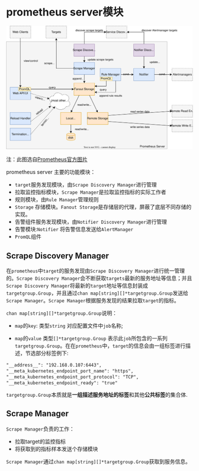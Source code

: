 
# prometheus server模块


![Prometheus server architecture](src/internal_architecture.svg)

注：此图选自[Prometheus官方图片](https://github.com/prometheus/prometheus/blob/main/documentation/images/internal_architecture.svg)

prometheus server 主要的功能模块：

- `target`服务发现模块，由`Scrape Discovery Manager`进行管理
- 拉取监控指标模块，`Scrape Manager`是拉取监控指标的实际工作者
- 规则模块，由`Rule Manager`管理规则
- `Storage` 存储模块。`Fanout Storage`是存储层的代理，屏蔽了底层不同存储的实现。
- 告警组件服务发现模块，由`Notifier Discovery Manager`进行管理
- 告警模块:`Notifier` 将告警信息发送给`AlertManager`
- `PromQL`组件

## Scrape Discovery Manager

在`prometheus`中`target`的服务发现由`Scrape Discovery Manager`进行统一管理的。`Scrape Discovery Manager`会不断获取`targets`最新的服务地址等信息；并且`Scrape Discovery Manager`将最新的`target`地址等信息封装成`targetgroup.Group`，并且通过`chan map[string][]*targetgroup.Group`发送给`Scrape Manager`。`Scrape Manager`根据服务发现的结果拉取`target`的指标。 

`chan map[string][]*targetgroup.Group`说明：

- `map`的`key`:   类型`string` 对应配置文件中`job`名称; 
  
- `map`的`value`  类型`[]*targetgroup.Group` 表示此`job`所包含的一系列`targetgroup.Group`。在在`prometheus`中，`target`的信息会由一组标签进行描述，节选部分标签例下:

```text
"__address__": "192.168.0.107:6443",
"__meta_kubernetes_endpoint_port_name": "https",
"__meta_kubernetes_endpoint_port_protocol": "TCP", 
"__meta_kubernetes_endpoint_ready": "true"
```
`targetgroup.Group`本质就是**一组描述服务地址的标签**和其他**公共标签**的集合体.


## Scrape Manager

`Scrape Manager`负责的工作：

- 拉取target的监控指标
- 将获取到的指标样本发送个存储模块

`Scrape Manager`通过`chan map[string][]*targetgroup.Group`获取到服务信息。


